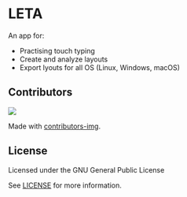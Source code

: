 # LETA
An app for:
  - Practising touch typing
  - Create and analyze layouts
  - Export lyouts for all OS (Linux, Windows, macOS)

## Contributors
<a href="https://github.com/koshcher/LETA/graphs/contributors">
  <img src="https://contrib.rocks/image?repo=koshcher/LETA" />
</a>

Made with [contributors-img](https://contrib.rocks).

## License

Licensed under the GNU General Public License

See [LICENSE](./LICENSE) for more information.
